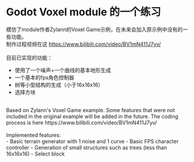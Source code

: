 # Godot Voxel module 的一个练习
模仿了module作者Zylann的Voxel Game示例，在未来会加入原示例中没有的一些功能。<br/>
制作过程视频在这 https://www.bilibili.com/video/BV1mN411J7yv/<br/>
<br/>
目前已实现的功能：
- 使用了一个噪声+一个曲线的基本地形生成
- 一个基本的fps角色控制器
- 树等小型结构的生成（小于16x16x16）
- 选择方块
<br/>
Based on Zylann's Voxel Game example. Some features that were not included in the original example will be added in the future. The coding process is here https://www.bilibili.com/video/BV1mN411J7yv/ <br/>
<br/>
Implemented features:<br/>
- Basic terrain generator with 1 noise and 1 curve
- Basic FPS character controller
- Generation of small structures such as trees (less than 16x16x16)
- Select block
